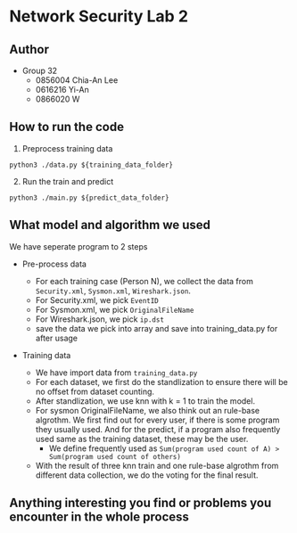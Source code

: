 # Network Security Lab 2

## Author
- Group 32
    - 0856004 Chia-An Lee
    - 0616216 Yi-An
    - 0866020 W
    
## How to run the code
1. Preprocess training data

``` shell
python3 ./data.py ${training_data_folder}
```

2. Run the train and predict

``` shell
python3 ./main.py ${predict_data_folder}
```

## What model and algorithm we used

We have seperate program to 2 steps

- Pre-process data
  - For each training case (Person N), we collect the data from `Security.xml`,
      `Sysmon.xml`, `Wireshark.json`.
  - For Security.xml, we pick `EventID`
  - For Sysmon.xml, we pick `OriginalFileName`
  - For Wireshark.json, we pick `ip.dst`
  - save the data we pick into array and save into training_data.py for after usage
  
- Training data
  - We have import data from `training_data.py`
  - For each dataset, we first do the standlization to ensure there will be no
    offset from dataset counting.
  - After standlization, we use knn with k = 1 to train the model.
  - For sysmon OriginalFileName, we also think out an rule-base algrothm. We
    first find out for every user, if there is some program they usually used.
    And for the predict, if a program also frequently used same as the training
    dataset, these may be the user.
    - We define frequently used as `Sum(program used count of A) > Sum(program
      used count of others)`
  - With the result of three knn train and one rule-base algrothm from different
    data collection, we do the voting for the final result.

## Anything interesting you find or problems you encounter in the whole process
